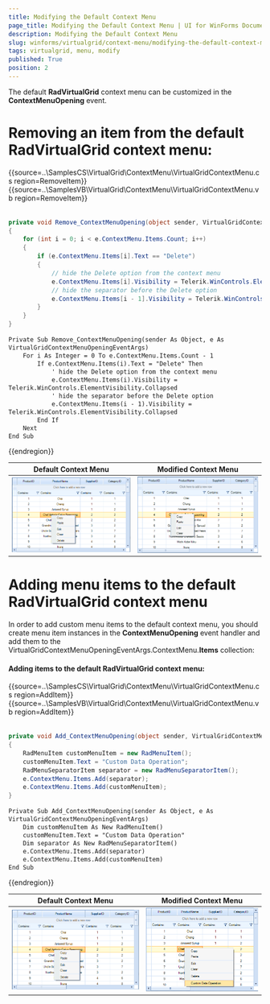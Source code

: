 ```yaml
---
title: Modifying the Default Context Menu
page_title: Modifying the Default Context Menu | UI for WinForms Documentation
description: Modifying the Default Context Menu
slug: winforms/virtualgrid/context-menu/modifying-the-default-context-menu
tags: virtualgrid, menu, modify
published: True
position: 2
---
```


The default __RadVirtualGrid__  context menu can be customized in the __ContextMenuOpening__ event.

# Removing an item from the default RadVirtualGrid context menu:

{{source=..\SamplesCS\VirtualGrid\ContextMenu\VirtualGridContextMenu.cs region=RemoveItem}} 
{{source=..\SamplesVB\VirtualGrid\ContextMenu\VirtualGridContextMenu.vb region=RemoveItem}} 

````C#
        
private void Remove_ContextMenuOpening(object sender, VirtualGridContextMenuOpeningEventArgs e)
{
    for (int i = 0; i < e.ContextMenu.Items.Count; i++)
    {
        if (e.ContextMenu.Items[i].Text == "Delete")
        {
            // hide the Delete option from the context menu
            e.ContextMenu.Items[i].Visibility = Telerik.WinControls.ElementVisibility.Collapsed;
            // hide the separator before the Delete option
            e.ContextMenu.Items[i - 1].Visibility = Telerik.WinControls.ElementVisibility.Collapsed;
        }
    }
}

````
````VB.NET
Private Sub Remove_ContextMenuOpening(sender As Object, e As VirtualGridContextMenuOpeningEventArgs)
    For i As Integer = 0 To e.ContextMenu.Items.Count - 1
        If e.ContextMenu.Items(i).Text = "Delete" Then
            ' hide the Delete option from the context menu
            e.ContextMenu.Items(i).Visibility = Telerik.WinControls.ElementVisibility.Collapsed
            ' hide the separator before the Delete option
            e.ContextMenu.Items(i - 1).Visibility = Telerik.WinControls.ElementVisibility.Collapsed
        End If
    Next
End Sub

````

{{endregion}} 

|Default Context Menu|Modified Context Menu|
|----|----|
|![virtualgrid-modifying-the-default-context-menu 001](images/virtualgrid-modifying-the-default-context-menu001.png)|![virtualgrid-modifying-the-default-context-menu 002](images/virtualgrid-modifying-the-default-context-menu002.png)|

# Adding menu items to the default RadVirtualGrid context menu
 
In order to add custom menu items to the default context menu, you should create menu item instances in the __ContextMenuOpening__ event handler and add them to the VirtualGridContextMenuOpeningEventArgs.ContextMenu.__Items__ collection:

#### Adding items to the default RadVirtualGrid context menu:

{{source=..\SamplesCS\VirtualGrid\ContextMenu\VirtualGridContextMenu.cs region=AddItem}} 
{{source=..\SamplesVB\VirtualGrid\ContextMenu\VirtualGridContextMenu.vb region=AddItem}} 

````C#
        
private void Add_ContextMenuOpening(object sender, VirtualGridContextMenuOpeningEventArgs e)
{
    RadMenuItem customMenuItem = new RadMenuItem();
    customMenuItem.Text = "Custom Data Operation";
    RadMenuSeparatorItem separator = new RadMenuSeparatorItem();
    e.ContextMenu.Items.Add(separator);
    e.ContextMenu.Items.Add(customMenuItem);
}

````
````VB.NET
Private Sub Add_ContextMenuOpening(sender As Object, e As VirtualGridContextMenuOpeningEventArgs)
    Dim customMenuItem As New RadMenuItem()
    customMenuItem.Text = "Custom Data Operation"
    Dim separator As New RadMenuSeparatorItem()
    e.ContextMenu.Items.Add(separator)
    e.ContextMenu.Items.Add(customMenuItem)
End Sub

````

{{endregion}} 

|Default Context Menu|Modified Context Menu|
|----|----|
|![virtualgrid-modifying-the-default-context-menu 001](images/virtualgrid-modifying-the-default-context-menu001.png)|![virtualgrid-modifying-the-default-context-menu 003](images/virtualgrid-modifying-the-default-context-menu003.png)|